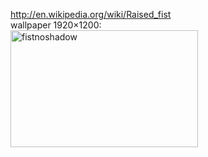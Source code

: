 <http://en.wikipedia.org/wiki/Raised_fist>  
wallpaper 1920&#215;1200:  
[<img src="http://brontosaurusrex.mooo.com/wp-content/uploads/2013/05/fistnoshadow-300x187.png" alt="fistnoshadow" width="300" height="187" class="alignleft size-medium wp-image-2617" />][1]

 [1]: http://brontosaurusrex.mooo.com/wp-content/uploads/2013/05/fistnoshadow.png